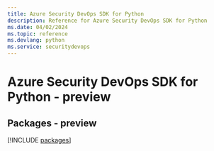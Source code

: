 ```yaml
---
title: Azure Security DevOps SDK for Python
description: Reference for Azure Security DevOps SDK for Python
ms.date: 04/02/2024
ms.topic: reference
ms.devlang: python
ms.service: securitydevops
---
```

# Azure Security DevOps SDK for Python - preview
## Packages - preview
[!INCLUDE [packages](security-devops-index.md)]